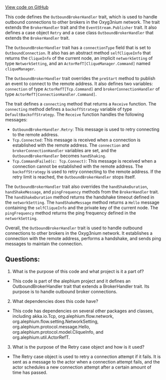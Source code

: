 [View code on GitHub](https://github.com/alephium/alephium/flow/src/main/scala/org/alephium/flow/network/broker/OutboundBrokerHandler.scala)

This code defines the `OutboundBrokerHandler` trait, which is used to handle outbound connections to other brokers in the Oxyg3nium network. The trait extends the `BrokerHandler` trait and the `EventStream.Publisher` trait. It also defines a case object `Retry` and a case class `OutboundBrokerHandler` that extends the `BrokerHandler` trait.

The `OutboundBrokerHandler` trait has a `connectionType` field that is set to `OutboundConnection`. It also has an abstract method `selfCliqueInfo` that returns the `CliqueInfo` of the current node, an implicit `networkSetting` of type `NetworkSetting`, and an `ActorRefT[CliqueManager.Command]` named `cliqueManager`.

The `OutboundBrokerHandler` trait overrides the `preStart` method to publish an event to connect to the remote address. It also defines two variables: `connection` of type `ActorRefT[Tcp.Command]` and `brokerConnectionHandler` of type `ActorRefT[ConnectionHandler.Command]`.

The trait defines a `connecting` method that returns a `Receive` function. The `connecting` method defines a `backoffStrategy` variable of type `DefaultBackoffStrategy`. The `Receive` function handles the following messages:

- `OutboundBrokerHandler.Retry`: This message is used to retry connecting to the remote address.
- `Tcp.Connected`: This message is received when a connection is established with the remote address. The `connection` and `brokerConnectionHandler` variables are set, and the `OutboundBrokerHandler` becomes `handShaking`.
- `Tcp.CommandFailed(c: Tcp.Connect)`: This message is received when a connection cannot be established with the remote address. The `backoffStrategy` is used to retry connecting to the remote address. If the retry limit is reached, the `OutboundBrokerHandler` stops itself.

The `OutboundBrokerHandler` trait also overrides the `handShakeDuration`, `handShakeMessage`, and `pingFrequency` methods from the `BrokerHandler` trait. The `handShakeDuration` method returns the handshake timeout defined in the `networkSetting`. The `handShakeMessage` method returns a `Hello` message containing the `selfCliqueInfo` and the private key of the current node. The `pingFrequency` method returns the ping frequency defined in the `networkSetting`.

Overall, the `OutboundBrokerHandler` trait is used to handle outbound connections to other brokers in the Oxyg3nium network. It establishes a connection with the remote address, performs a handshake, and sends ping messages to maintain the connection.
## Questions: 
 1. What is the purpose of this code and what project is it a part of?
- This code is part of the alephium project and it defines an OutboundBrokerHandler trait that extends a BrokerHandler trait. Its purpose is to handle outbound broker connections.

2. What dependencies does this code have?
- This code has dependencies on several other packages and classes, including akka.io.Tcp, org.alephium.flow.network, org.alephium.flow.setting.NetworkSetting, org.alephium.protocol.message.Hello, org.alephium.protocol.model.CliqueInfo, and org.alephium.util.ActorRefT.

3. What is the purpose of the Retry case object and how is it used?
- The Retry case object is used to retry a connection attempt if it fails. It is sent as a message to the actor when a connection attempt fails, and the actor schedules a new connection attempt after a certain amount of time has passed.